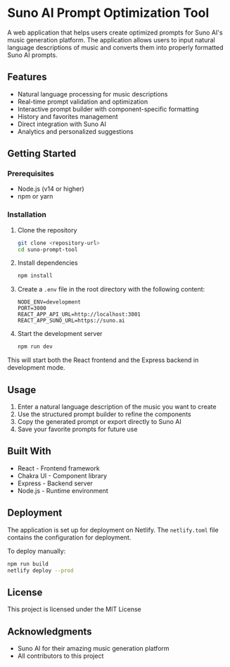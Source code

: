 # Suno AI Prompt Optimization Tool

A web application that helps users create optimized prompts for Suno AI's music generation platform. The application allows users to input natural language descriptions of music and converts them into properly formatted Suno AI prompts.

## Features

- Natural language processing for music descriptions
- Real-time prompt validation and optimization
- Interactive prompt builder with component-specific formatting
- History and favorites management
- Direct integration with Suno AI
- Analytics and personalized suggestions

## Getting Started

### Prerequisites

- Node.js (v14 or higher)
- npm or yarn

### Installation

1. Clone the repository
   ```bash
   git clone <repository-url>
   cd suno-prompt-tool
   ```

2. Install dependencies
   ```bash
   npm install
   ```

3. Create a `.env` file in the root directory with the following content:
   ```
   NODE_ENV=development
   PORT=3000
   REACT_APP_API_URL=http://localhost:3001
   REACT_APP_SUNO_URL=https://suno.ai
   ```

4. Start the development server
   ```bash
   npm run dev
   ```

This will start both the React frontend and the Express backend in development mode.

## Usage

1. Enter a natural language description of the music you want to create
2. Use the structured prompt builder to refine the components
3. Copy the generated prompt or export directly to Suno AI
4. Save your favorite prompts for future use

## Built With

- React - Frontend framework
- Chakra UI - Component library
- Express - Backend server
- Node.js - Runtime environment

## Deployment

The application is set up for deployment on Netlify. The `netlify.toml` file contains the configuration for deployment.

To deploy manually:
```bash
npm run build
netlify deploy --prod
```

## License

This project is licensed under the MIT License

## Acknowledgments

- Suno AI for their amazing music generation platform
- All contributors to this project